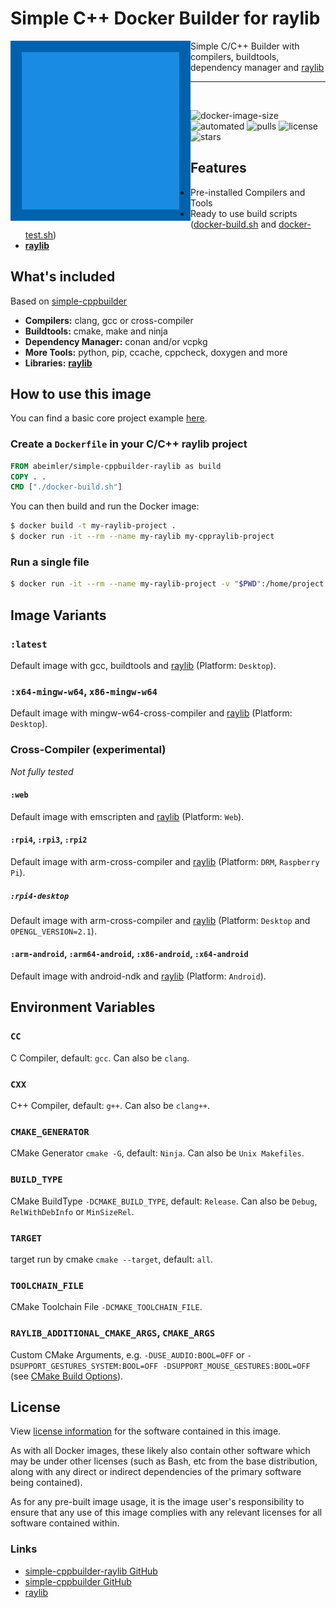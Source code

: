# Simple C++ Docker Builder for raylib

<img align="left" src="https://github.com/abeimler/simple-cppbuilder-raylib/blob/main/img/logo.png" width="288px">

Simple C/C++ Builder with compilers, buildtools, dependency manager and [raylib](https://github.com/raysan5/raylib)

---

<br>

![docker-image-size](https://img.shields.io/docker/image-size/abeimler/simple-cppbuilder-raylib) ![automated](https://img.shields.io/docker/automated/abeimler/simple-cppbuilder-raylib) ![pulls](https://img.shields.io/docker/pulls/abeimler/simple-cppbuilder-raylib) ![license](https://img.shields.io/github/license/abeimler/simple-cppbuilder-raylib) ![stars](https://img.shields.io/docker/stars/abeimler/simple-cppbuilder-raylib)

## Features

- Pre-installed Compilers and Tools
- Ready to use build scripts ([docker-build.sh](https://github.com/abeimler/simple-cppbuilder-raylib/blob/main/scripts/docker-build.sh) and [docker-test.sh](https://github.com/abeimler/simple-cppbuilder-raylib/blob/main/scripts/docker-test.sh))
- **[raylib](https://github.com/raysan5/raylib)**

## What's included

Based on [simple-cppbuilder](https://hub.docker.com/r/abeimler/simple-cppbuilder)

- **Compilers:** clang, gcc or cross-compiler
- **Buildtools:** cmake, make and ninja
- **Dependency Manager:** conan and/or vcpkg
- **More Tools:** python, pip, ccache, cppcheck, doxygen and more
- **Libraries:** **[raylib](https://github.com/raysan5/raylib)**

## How to use this image

You can find a basic core project example [here](https://github.com/abeimler/simple-cppbuilder-raylib/tree/main/example).

### Create a `Dockerfile` in your C/C++ raylib project

```Dockerfile
FROM abeimler/simple-cppbuilder-raylib as build
COPY . .
CMD ["./docker-build.sh"]
```

You can then build and run the Docker image:

```bash
$ docker build -t my-raylib-project .
$ docker run -it --rm --name my-raylib my-cppraylib-project
```


### Run a single file

```bash
$ docker run -it --rm --name my-raylib-project -v "$PWD":/home/project -w /home/project abeimler/simple-cppbuilder-raylib ./docker-build.sh
```


## Image Variants

### `:latest`

Default image with gcc, buildtools and [raylib](https://github.com/raysan5/raylib/wiki/Working-on-GNU-Linux) (Platform: `Desktop`).

### `:x64-mingw-w64`, `x86-mingw-w64`

Default image with mingw-w64-cross-compiler and [raylib](https://github.com/raysan5/raylib/wiki/Working-on-Windows) (Platform: `Desktop`).

### Cross-Compiler (experimental)

_Not fully tested_

#### `:web`

Default image with emscripten and [raylib](https://github.com/raysan5/raylib/wiki/Working-for-Web-(HTML5)) (Platform: `Web`).

#### `:rpi4`, `:rpi3`, `:rpi2`

Default image with arm-cross-compiler and [raylib](https://github.com/raysan5/raylib/wiki/Working-on-Raspberry-Pi) (Platform: `DRM`, `Raspberry Pi`).

##### `:rpi4-desktop`

Default image with arm-cross-compiler and [raylib](https://github.com/raysan5/raylib/wiki/Working-on-Raspberry-Pi) (Platform: `Desktop` and `OPENGL_VERSION=2.1`).

#### `:arm-android`, `:arm64-android`, `:x86-android`, `:x64-android`

Default image with android-ndk and [raylib](https://github.com/raysan5/raylib/wiki/Working-for-Android-(on-Linux)) (Platform: `Android`).


## Environment Variables

### `CC`

C Compiler, default:  `gcc`.
Can also be `clang`.  

### `CXX`

C++ Compiler, default:  `g++`.
Can also be `clang++`.  

### `CMAKE_GENERATOR`

CMake Generator `cmake -G`, default: `Ninja`.
Can also be `Unix Makefiles`.  

### `BUILD_TYPE`

CMake BuildType `-DCMAKE_BUILD_TYPE`, default: `Release`.
Can also be `Debug`, `RelWithDebInfo` or `MinSizeRel`.  

### `TARGET`

target run by cmake `cmake --target`, default: `all`.  

### `TOOLCHAIN_FILE`

CMake Toolchain File `-DCMAKE_TOOLCHAIN_FILE`.

### `RAYLIB_ADDITIONAL_CMAKE_ARGS`, `CMAKE_ARGS`

Custom CMake Arguments, e.g. `-DUSE_AUDIO:BOOL=OFF` or `-DSUPPORT_GESTURES_SYSTEM:BOOL=OFF -DSUPPORT_MOUSE_GESTURES:BOOL=OFF` (see [CMake Build Options](https://github.com/raysan5/raylib/wiki/CMake-Build-Options)).  


## License

View [license information](https://github.com/abeimler/simple-cppbuilder-raylib/blob/main/LICENSE) for the software contained in this image.  

As with all Docker images, these likely also contain other software which may be under other licenses (such as Bash, etc from the base distribution, along with any direct or indirect dependencies of the primary software being contained).  

As for any pre-built image usage, it is the image user's responsibility to ensure that any use of this image complies with any relevant licenses for all software contained within.


### Links

- [simple-cppbuilder-raylib GitHub](https://github.com/abeimler/simple-cppbuilder-raylib)
- [simple-cppbuilder GitHub](https://github.com/abeimler/simple-cppbuilder)
- [raylib](https://github.com/raysan5/raylib)

